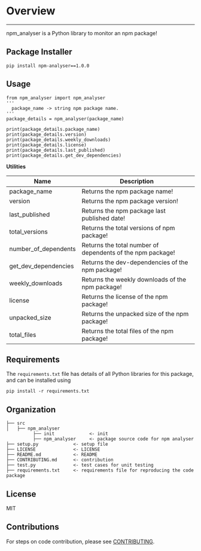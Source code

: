# Overview
-----------------------------------------------------------------------------

npm_analyser is a Python library to monitor an npm package! 

## Package Installer 

    pip install npm-analyser==1.0.0

## Usage

    from npm_analyser import npm_analyser
    '''
      package_name -> string npm package name.
    '''
    package_details = npm_analyser(package_name)
    
    print(package_details.package_name)
    print(package_details.version)
    print(package_details.weekly_downloads)
    print(package_details.license)
    print(package_details.last_published)
    print(package_details.get_dev_dependencies)
    
**Utilities**

| Name           | Description  |
| ------------- | -----|
| package_name | Returns the npm package name! |
| version | Returns the npm package version! |
| last_published | Returns the npm package last published date! |
| total_versions | Returns the total versions of npm package! |
| number_of_dependents | Returns the total number of dependents of the npm package! |
| get_dev_dependencies | Returns the dev-dependencies of the npm package! |
| weekly_downloads | Returns the weekly downloads of the npm package! |
| license | Returns the license of the npm package! |
| unpacked_size | Returns the unpacked size of the npm package! |
| total_files | Returns the total files of the npm package! |

## Requirements

The `requirements.txt` file has details of all Python libraries for this package, and can be installed using 
```
pip install -r requirements.txt
```

## Organization

    ├── src
    │   ├── npm_analyser
              ├── init             <- init
              ├── npm_analyser     <- package source code for npm analyser
    ├── setup.py             <- setup file 
    ├── LICENSE              <- LICENSE
    ├── README.md            <- README
    ├── CONTRIBUTING.md      <- contribution
    ├── test.py              <- test cases for unit testing
    ├── requirements.txt     <- requirements file for reproducing the code package

## License

MIT

## Contributions

For steps on code contribution, please see [CONTRIBUTING](./CONTRIBUTING.md).
